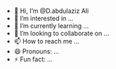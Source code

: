 - 👋 Hi, I’m @D.abdulaziz Ali
- 👀 I’m interested in ...
- 🌱 I’m currently learning ...
- 💞️ I’m looking to collaborate on ...
- 📫 How to reach me ...
- 😄 Pronouns: ...
- ⚡ Fun fact: ...

<!---
abugnat/abugnat is a ✨ special ✨ repository because its `README.md` (this file) appears on your GitHub profile.
You can click the Preview link to take a look at your changes.
--->
